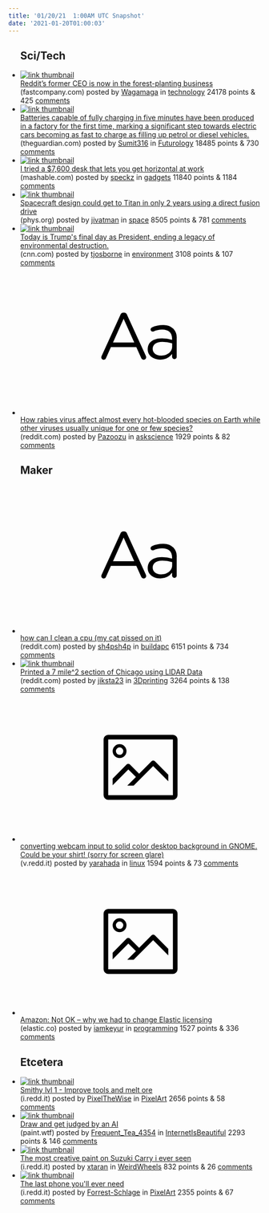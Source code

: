 ```yaml
---
title: '01/20/21  1:00AM UTC Snapshot'
date: '2021-01-20T01:00:03'
---
```

<ul>
<h2>Sci/Tech</h2>

<li><a href='https://www.fastcompany.com/90593687/reddits-former-ceo-is-now-in-the-forest-planting-business'><img src='https://a.thumbs.redditmedia.com/kw9SxjWVWWn0u6Yi-MdZ_6v9HL203T7wTDnoTN8Zs50.jpg' alt='link thumbnail'></a><div><div class='linkTitle'><a href='https://www.fastcompany.com/90593687/reddits-former-ceo-is-now-in-the-forest-planting-business'>Reddit’s former CEO is now in the forest-planting business</a></div>(fastcompany.com) posted by <a href='https://www.reddit.com/user/Wagamaga'>Wagamaga</a> in <a href='https://www.reddit.com/r/technology'>technology</a> 24178 points & 425 <a href='https://www.reddit.com/r/technology/comments/l0ig3k/reddits_former_ceo_is_now_in_the_forestplanting/'>comments</a></div></li>

<li><a href='https://www.theguardian.com/environment/2021/jan/19/electric-car-batteries-race-ahead-with-five-minute-charging-times'><img src='https://b.thumbs.redditmedia.com/IhlBJYFX1u1VsKpeQRRj43ieAgzA7EVOhlycvOPbEPk.jpg' alt='link thumbnail'></a><div><div class='linkTitle'><a href='https://www.theguardian.com/environment/2021/jan/19/electric-car-batteries-race-ahead-with-five-minute-charging-times'>Batteries capable of fully charging in five minutes have been produced in a factory for the first time, marking a significant step towards electric cars becoming as fast to charge as filling up petrol or diesel vehicles.</a></div>(theguardian.com) posted by <a href='https://www.reddit.com/user/Sumit316'>Sumit316</a> in <a href='https://www.reddit.com/r/Futurology'>Futurology</a> 18485 points & 730 <a href='https://www.reddit.com/r/Futurology/comments/l0gt70/batteries_capable_of_fully_charging_in_five/'>comments</a></div></li>

<li><a href='https://mashable.com/article/altwork-station-zero-gravity-desk/'><img src='https://b.thumbs.redditmedia.com/xYi2kJhUuCeufXVayhTmfH_YVbfwxuqDT7tUWpy8Z7M.jpg' alt='link thumbnail'></a><div><div class='linkTitle'><a href='https://mashable.com/article/altwork-station-zero-gravity-desk/'>I tried a $7,600 desk that lets you get horizontal at work</a></div>(mashable.com) posted by <a href='https://www.reddit.com/user/speckz'>speckz</a> in <a href='https://www.reddit.com/r/gadgets'>gadgets</a> 11840 points & 1184 <a href='https://www.reddit.com/r/gadgets/comments/l0jioz/i_tried_a_7600_desk_that_lets_you_get_horizontal/'>comments</a></div></li>

<li><a href='https://phys.org/news/2020-10-spacecraft-titan-years-fusion.html'><img src='https://b.thumbs.redditmedia.com/eqo5eoUIshBVwtWgD_I80Ct07KJ0BRjU4k1BwOVo2aM.jpg' alt='link thumbnail'></a><div><div class='linkTitle'><a href='https://phys.org/news/2020-10-spacecraft-titan-years-fusion.html'>Spacecraft design could get to Titan in only 2 years using a direct fusion drive</a></div>(phys.org) posted by <a href='https://www.reddit.com/user/jivatman'>jivatman</a> in <a href='https://www.reddit.com/r/space'>space</a> 8505 points & 781 <a href='https://www.reddit.com/r/space/comments/l0l0rh/spacecraft_design_could_get_to_titan_in_only_2/'>comments</a></div></li>

<li><a href='https://www.cnn.com/2021/01/18/politics/trump-climate-legacy-bidens-challenge/index.html'><img src='https://b.thumbs.redditmedia.com/HfbvMDwu9iPsG2ywNl4UYhDefdmWDB1BuCDO2qz5rHg.jpg' alt='link thumbnail'></a><div><div class='linkTitle'><a href='https://www.cnn.com/2021/01/18/politics/trump-climate-legacy-bidens-challenge/index.html'>Today is Trump's final day as President, ending a legacy of environmental destruction.</a></div>(cnn.com) posted by <a href='https://www.reddit.com/user/tjosborne'>tjosborne</a> in <a href='https://www.reddit.com/r/environment'>environment</a> 3108 points & 107 <a href='https://www.reddit.com/r/environment/comments/l0kp82/today_is_trumps_final_day_as_president_ending_a/'>comments</a></div></li>

<li><a href='https://www.reddit.com/r/askscience/comments/l0ro07/how_rabies_virus_affect_almost_every_hotblooded/'><svg version='1.1' viewBox='-34 -12 104 64' preserveAspectRatio='xMidYMid slice' xmlns='http://www.w3.org/2000/svg' xmlns:xlink='http://www.w3.org/1999/xlink'>
    <title>text link thumbnail</title>
    <path d='M12.19,8.84a1.45,1.45,0,0,0-1.4-1h-.12a1.46,1.46,0,0,0-1.42,1L1.14,26.56a1.29,1.29,0,0,0-.14.59,1,1,0,0,0,1,1,1.12,1.12,0,0,0,1.08-.77l2.08-4.65h11l2.08,4.59a1.24,1.24,0,0,0,1.12.83,1.08,1.08,0,0,0,1.08-1.08,1.64,1.64,0,0,0-.14-.57ZM6.08,20.71l4.59-10.22,4.6,10.22Z'>
    </path>
    <path d='M32.24,14.78A6.35,6.35,0,0,0,27.6,13.2a11.36,11.36,0,0,0-4.7,1,1,1,0,0,0-.58.89,1,1,0,0,0,.94.92,1.23,1.23,0,0,0,.39-.08,8.87,8.87,0,0,1,3.72-.81c2.7,0,4.28,1.33,4.28,3.92v.5a15.29,15.29,0,0,0-4.42-.61c-3.64,0-6.14,1.61-6.14,4.64v.05c0,2.95,2.7,4.48,5.37,4.48a6.29,6.29,0,0,0,5.19-2.48V26.9a1,1,0,0,0,1,1,1,1,0,0,0,1-1.06V19A5.71,5.71,0,0,0,32.24,14.78Zm-.56,7.7c0,2.28-2.17,3.89-4.81,3.89-1.94,0-3.61-1.06-3.61-2.86v-.06c0-1.8,1.5-3,4.2-3a15.2,15.2,0,0,1,4.22.61Z'>
    </path>
    </svg></a><div><div class='linkTitle'><a href='https://www.reddit.com/r/askscience/comments/l0ro07/how_rabies_virus_affect_almost_every_hotblooded/'>How rabies virus affect almost every hot-blooded species on Earth while other viruses usually unique for one or few species?</a></div>(reddit.com) posted by <a href='https://www.reddit.com/user/Pazoozu'>Pazoozu</a> in <a href='https://www.reddit.com/r/askscience'>askscience</a> 1929 points & 82 <a href='https://www.reddit.com/r/askscience/comments/l0ro07/how_rabies_virus_affect_almost_every_hotblooded/'>comments</a></div></li>

<h2>Maker</h2>

<li><a href='https://www.reddit.com/r/buildapc/comments/l0fj1a/how_can_i_clean_a_cpu_my_cat_pissed_on_it/'><svg version='1.1' viewBox='-34 -12 104 64' preserveAspectRatio='xMidYMid slice' xmlns='http://www.w3.org/2000/svg' xmlns:xlink='http://www.w3.org/1999/xlink'>
    <title>text link thumbnail</title>
    <path d='M12.19,8.84a1.45,1.45,0,0,0-1.4-1h-.12a1.46,1.46,0,0,0-1.42,1L1.14,26.56a1.29,1.29,0,0,0-.14.59,1,1,0,0,0,1,1,1.12,1.12,0,0,0,1.08-.77l2.08-4.65h11l2.08,4.59a1.24,1.24,0,0,0,1.12.83,1.08,1.08,0,0,0,1.08-1.08,1.64,1.64,0,0,0-.14-.57ZM6.08,20.71l4.59-10.22,4.6,10.22Z'>
    </path>
    <path d='M32.24,14.78A6.35,6.35,0,0,0,27.6,13.2a11.36,11.36,0,0,0-4.7,1,1,1,0,0,0-.58.89,1,1,0,0,0,.94.92,1.23,1.23,0,0,0,.39-.08,8.87,8.87,0,0,1,3.72-.81c2.7,0,4.28,1.33,4.28,3.92v.5a15.29,15.29,0,0,0-4.42-.61c-3.64,0-6.14,1.61-6.14,4.64v.05c0,2.95,2.7,4.48,5.37,4.48a6.29,6.29,0,0,0,5.19-2.48V26.9a1,1,0,0,0,1,1,1,1,0,0,0,1-1.06V19A5.71,5.71,0,0,0,32.24,14.78Zm-.56,7.7c0,2.28-2.17,3.89-4.81,3.89-1.94,0-3.61-1.06-3.61-2.86v-.06c0-1.8,1.5-3,4.2-3a15.2,15.2,0,0,1,4.22.61Z'>
    </path>
    </svg></a><div><div class='linkTitle'><a href='https://www.reddit.com/r/buildapc/comments/l0fj1a/how_can_i_clean_a_cpu_my_cat_pissed_on_it/'>how can I clean a cpu (my cat pissed on it)</a></div>(reddit.com) posted by <a href='https://www.reddit.com/user/sh4psh4p'>sh4psh4p</a> in <a href='https://www.reddit.com/r/buildapc'>buildapc</a> 6151 points & 734 <a href='https://www.reddit.com/r/buildapc/comments/l0fj1a/how_can_i_clean_a_cpu_my_cat_pissed_on_it/'>comments</a></div></li>

<li><a href='https://www.reddit.com/gallery/l0nnsa'><img src='https://b.thumbs.redditmedia.com/ZC79RiyJq-DAID4cmzBbEsX0NO6qK_xSIvczWpJGSlg.jpg' alt='link thumbnail'></a><div><div class='linkTitle'><a href='https://www.reddit.com/gallery/l0nnsa'>Printed a 7 mile^2 section of Chicago using LIDAR Data</a></div>(reddit.com) posted by <a href='https://www.reddit.com/user/jiksta23'>jiksta23</a> in <a href='https://www.reddit.com/r/3Dprinting'>3Dprinting</a> 3264 points & 138 <a href='https://www.reddit.com/r/3Dprinting/comments/l0nnsa/printed_a_7_mile2_section_of_chicago_using_lidar/'>comments</a></div></li>

<li><a href='https://v.redd.it/ocghzy1pt9c61'><svg version='1.1' viewBox='-34 -14 104 64' preserveAspectRatio='xMidYMid meet' xmlns='http://www.w3.org/2000/svg' xmlns:xlink='http://www.w3.org/1999/xlink'>
    <title>link thumbnail</title>
    <path d='M32,4H4A2,2,0,0,0,2,6V30a2,2,0,0,0,2,2H32a2,2,0,0,0,2-2V6A2,2,0,0,0,32,4ZM4,30V6H32V30Z'></path>
    <path d='M8.92,14a3,3,0,1,0-3-3A3,3,0,0,0,8.92,14Zm0-4.6A1.6,1.6,0,1,1,7.33,11,1.6,1.6,0,0,1,8.92,9.41Z'></path>
    <path d='M22.78,15.37l-5.4,5.4-4-4a1,1,0,0,0-1.41,0L5.92,22.9v2.83l6.79-6.79L16,22.18l-3.75,3.75H15l8.45-8.45L30,24V21.18l-5.81-5.81A1,1,0,0,0,22.78,15.37Z'></path>
    </svg></a><div><div class='linkTitle'><a href='https://v.redd.it/ocghzy1pt9c61'>converting webcam input to solid color desktop background in GNOME. Could be your shirt! (sorry for screen glare)</a></div>(v.redd.it) posted by <a href='https://www.reddit.com/user/yarahada'>yarahada</a> in <a href='https://www.reddit.com/r/linux'>linux</a> 1594 points & 73 <a href='https://www.reddit.com/r/linux/comments/l0hryb/converting_webcam_input_to_solid_color_desktop/'>comments</a></div></li>

<li><a href='https://www.elastic.co/blog/why-license-change-AWS'><svg version='1.1' viewBox='-34 -14 104 64' preserveAspectRatio='xMidYMid meet' xmlns='http://www.w3.org/2000/svg' xmlns:xlink='http://www.w3.org/1999/xlink'>
    <title>link thumbnail</title>
    <path d='M32,4H4A2,2,0,0,0,2,6V30a2,2,0,0,0,2,2H32a2,2,0,0,0,2-2V6A2,2,0,0,0,32,4ZM4,30V6H32V30Z'></path>
    <path d='M8.92,14a3,3,0,1,0-3-3A3,3,0,0,0,8.92,14Zm0-4.6A1.6,1.6,0,1,1,7.33,11,1.6,1.6,0,0,1,8.92,9.41Z'></path>
    <path d='M22.78,15.37l-5.4,5.4-4-4a1,1,0,0,0-1.41,0L5.92,22.9v2.83l6.79-6.79L16,22.18l-3.75,3.75H15l8.45-8.45L30,24V21.18l-5.81-5.81A1,1,0,0,0,22.78,15.37Z'></path>
    </svg></a><div><div class='linkTitle'><a href='https://www.elastic.co/blog/why-license-change-AWS'>Amazon: Not OK – why we had to change Elastic licensing</a></div>(elastic.co) posted by <a href='https://www.reddit.com/user/iamkeyur'>iamkeyur</a> in <a href='https://www.reddit.com/r/programming'>programming</a> 1527 points & 336 <a href='https://www.reddit.com/r/programming/comments/l0m56s/amazon_not_ok_why_we_had_to_change_elastic/'>comments</a></div></li>

<h2>Etcetera</h2>

<li><a href='https://i.redd.it/70sjwi5bwac61.gif'><img src='https://b.thumbs.redditmedia.com/rqJQDOkcri_B_Ja6QOxq442hFcOVnjLrO-7ndGyWi2M.jpg' alt='link thumbnail'></a><div><div class='linkTitle'><a href='https://i.redd.it/70sjwi5bwac61.gif'>Smithy lvl 1 - Improve tools and melt ore</a></div>(i.redd.it) posted by <a href='https://www.reddit.com/user/PixelTheWise'>PixelTheWise</a> in <a href='https://www.reddit.com/r/PixelArt'>PixelArt</a> 2656 points & 58 <a href='https://www.reddit.com/r/PixelArt/comments/l0l2zx/smithy_lvl_1_improve_tools_and_melt_ore/'>comments</a></div></li>

<li><a href='http://paint.wtf/'><img src='https://b.thumbs.redditmedia.com/Rp2ff94QdTjmYlOxf8jcqjjudPdR15zcucZRzdkVSoo.jpg' alt='link thumbnail'></a><div><div class='linkTitle'><a href='http://paint.wtf/'>Draw and get judged by an AI</a></div>(paint.wtf) posted by <a href='https://www.reddit.com/user/Frequent_Tea_4354'>Frequent_Tea_4354</a> in <a href='https://www.reddit.com/r/InternetIsBeautiful'>InternetIsBeautiful</a> 2293 points & 146 <a href='https://www.reddit.com/r/InternetIsBeautiful/comments/l0j0j1/draw_and_get_judged_by_an_ai/'>comments</a></div></li>

<li><a href='https://i.redd.it/nkz35iepbbc61.jpg'><img src='https://b.thumbs.redditmedia.com/xJo7N1a7VzAe-26oojDhh-mQ1q4IH70il8XoAkR28XY.jpg' alt='link thumbnail'></a><div><div class='linkTitle'><a href='https://i.redd.it/nkz35iepbbc61.jpg'>The most creative paint on Suzuki Carry i ever seen</a></div>(i.redd.it) posted by <a href='https://www.reddit.com/user/xtaran'>xtaran</a> in <a href='https://www.reddit.com/r/WeirdWheels'>WeirdWheels</a> 832 points & 26 <a href='https://www.reddit.com/r/WeirdWheels/comments/l0qedy/the_most_creative_paint_on_suzuki_carry_i_ever/'>comments</a></div></li>

<li><a href='https://i.redd.it/pxnnijqxv6c61.gif'><img src='https://b.thumbs.redditmedia.com/0OMh3UYeW2jahc6VfTnR9h2XP3VhH_-yTsl9wIlIcCk.jpg' alt='link thumbnail'></a><div><div class='linkTitle'><a href='https://i.redd.it/pxnnijqxv6c61.gif'>The last phone you'll ever need</a></div>(i.redd.it) posted by <a href='https://www.reddit.com/user/Forrest-Schlage'>Forrest-Schlage</a> in <a href='https://www.reddit.com/r/PixelArt'>PixelArt</a> 2355 points & 67 <a href='https://www.reddit.com/r/PixelArt/comments/l09213/the_last_phone_youll_ever_need/'>comments</a></div></li>

</ul>
